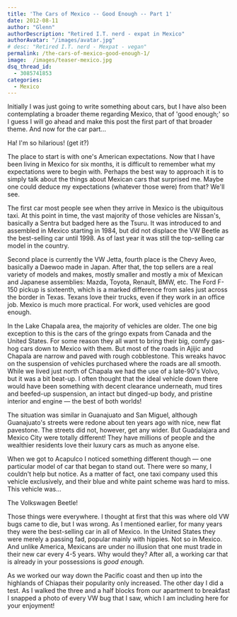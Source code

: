 ```yaml
---
title: 'The Cars of Mexico -- Good Enough -- Part 1'
date: 2012-08-11
author: "Glenn"
authorDescription: "Retired I.T. nerd - expat in Mexico"
authorAvatar: "/images/avatar.jpg"
# desc: "Retired I.T. nerd - Mexpat - vegan"
permalink: /the-cars-of-mexico-good-enough-1/
image:  /images/teaser-mexico.jpg
dsq_thread_id:
  - 3085741853
categories:
  - Mexico
---
```

Initially I was just going to write something about cars, but I have also been contemplating a broader theme regarding Mexico, that of 'good enough;' so I guess I will go ahead and make this post the first part of that broader theme. And now for the car part...

Ha! I'm so hilarious! (get it?)

The place to start is with one's American expectations. Now that I have been living in Mexico for six months, it is difficult to remember what my expectations were to begin with. Perhaps the best way to approach it is to simply talk about the things about Mexican cars that surprised me. Maybe one could deduce my expectations (whatever those were) from that? We'll see.

The first car most people see when they arrive in Mexico is the ubiquitous taxi. At this point in time, the vast majority of those vehicles are Nissan's, basically a Sentra but badged here as the Tsuru. It was introduced to and assembled in Mexico starting in 1984, but did not displace the VW Beetle as the best-selling car until 1998. As of last year it was still the top-selling car model in the country.

Second place is currently the VW Jetta, fourth place is the Chevy Aveo, basically a Daewoo made in Japan. After that, the top sellers are a real variety of models and makes, mostly smaller and mostly a mix of Mexican and Japanese assemblies: Mazda, Toyota, Renault, BMW, etc. The Ford F-150 pickup is sixteenth, which is a marked difference from sales just across the border in Texas. Texans love their trucks, even if they work in an office job. Mexico is much more practical. For work, used vehicles are good enough.

In the Lake Chapala area, the majority of vehicles are older. The one big exception to this is the cars of the gringo expats from Canada and the United States. For some reason they all want to bring their big, comfy gas-hog cars down to Mexico with them. But most of the roads in Ajijic and Chapala are narrow and paved with rough cobblestone. This wreaks havoc on the suspension of vehicles purchased where the roads are all smooth. While we lived just north of Chapala we had the use of a late-90's Volvo, but it was a bit beat-up. I often thought that the ideal vehicle down there would have been something with decent clearance underneath, mud tires and beefed-up suspension, an intact but dinged-up body, and pristine interior and engine &#8212; the best of both worlds!

The situation was similar in Guanajuato and San Miguel, although Guanajuato's streets were redone about ten years ago with nice, new flat pavestone. The streets did not, however, get any wider. But Guadalajara and Mexico City were totally different! They have millions of people and the wealthier residents love their luxury cars as much as anyone else.

When we got to Acapulco I noticed something different though &#8212; one particular model of car that began to stand out. There were so many, I couldn't help but notice. As a matter of fact, one taxi company used this vehicle exclusively, and their blue and white paint scheme was hard to miss. This vehicle was...

The Volkswagen Beetle!

Those things were everywhere. I thought at first that this was where old VW bugs came to die, but I was wrong. As I mentioned earlier, for many years they were the best-selling car in all of Mexico. In the United States they were merely a passing fad, popular mainly with hippies. Not so in Mexico. And unlike America, Mexicans are under no illusion that one must trade in their new car every 4-5 years. Why would they? After all, a working car that is already in your possessions is *good enough.*

As we worked our way down the Pacific coast and then up into the highlands of Chiapas their popularity only increased. The other day I did a test. As I walked the three and a half blocks from our apartment to breakfast I snapped a photo of every VW bug that I saw, which I am including here for your enjoyment!